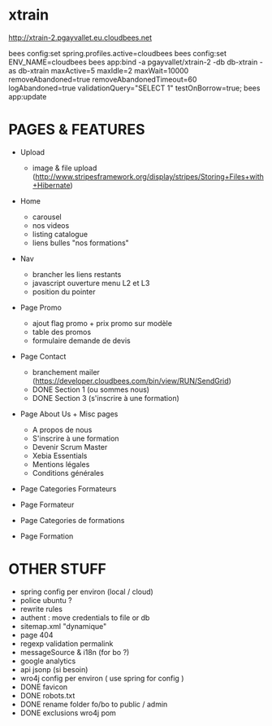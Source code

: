 xtrain
======

http://xtrain-2.pgayvallet.eu.cloudbees.net

bees config:set spring.profiles.active=cloudbees
bees config:set ENV_NAME=cloudbees
bees app:bind -a pgayvallet/xtrain-2 -db db-xtrain -as db-xtrain maxActive=5 maxIdle=2 maxWait=10000 removeAbandoned=true removeAbandonedTimeout=60 logAbandoned=true validationQuery="SELECT 1" testOnBorrow=true;
bees app:update


PAGES & FEATURES
================

- Upload
    - image & file upload (http://www.stripesframework.org/display/stripes/Storing+Files+with+Hibernate)

- Home
    - carousel
    - nos videos
    - listing catalogue
    - liens bulles "nos formations"

- Nav
    - brancher les liens restants
    - javascript ouverture menu L2 et L3
    - position du pointer

- Page Promo
    - ajout flag promo + prix promo sur modèle
    - table des promos
    - formulaire demande de devis

- Page Contact
    - branchement mailer (https://developer.cloudbees.com/bin/view/RUN/SendGrid)
    - DONE Section 1 (ou sommes nous)
    - DONE Section 3 (s'inscrire à une formation)

- Page About Us + Misc pages
    - A propos de nous
    - S'inscrire à une formation
    - Devenir Scrum Master
    - Xebia Essentials
    - Mentions légales
    - Conditions générales

- Page Categories Formateurs

- Page Formateur

- Page Categories de formations

- Page Formation

OTHER STUFF
===========

- spring config per environ (local / cloud)
- police ubuntu ?
- rewrite rules
- authent : move credentials to file or db
- sitemap.xml "dynamique"
- page 404
- regexp validation permalink
- messageSource & i18n (for bo ?)
- google analytics
- api jsonp (si besoin)
- wro4j config per environ ( use spring for config )
- DONE favicon
- DONE robots.txt
- DONE rename folder fo/bo to public / admin
- DONE exclusions wro4j pom


